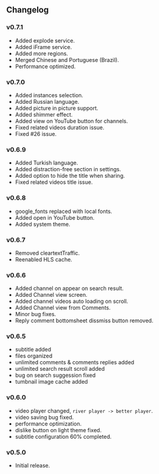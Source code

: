 ## Changelog

### v0.7.1
- Added explode service.
- Added iFrame service.
- Added more regions.
- Merged Chinese and Portuguese (Brazil).
- Performance optimized.

### v0.7.0
- Added instances selection.
- Added Russian language.
- Added picture in picture support.
- Added shimmer effect.
- Added view on YouTube button for channels.
- Fixed related videos duration issue.
- Fixed #26 issue.

### v0.6.9
- Added Turkish language.
- Added distraction-free section in settings.
- Added option to hide the title when sharing.
- Fixed related videos title issue.

### v0.6.8
- google_fonts replaced with local fonts.
- Added open in YouTube button.
- Added system theme.

### v0.6.7
- Removed cleartextTraffic.
- Reenabled HLS cache.

### v0.6.6
- Added channel on appear on search result.
- Added Channel view screen.
- Added channel videos auto loading on scroll.
- Added Channel view from Comments.
- Minor bug fixes.
- Reply comment bottomsheet dissmiss button removed.

### v0.6.5
- subtitle added
- files organized
- unlimited comments & comments replies added
- unlimited search result scroll added
- bug on search suggession fixed
- tumbnail image cache added

### v0.6.0
- video player changed, `river player -> better player`.
- video saving bug fixed.
- performance optimization.
- dislike button on light theme fixed.
- subtitle configuration 60% completed.

### v0.5.0
- Initial release.